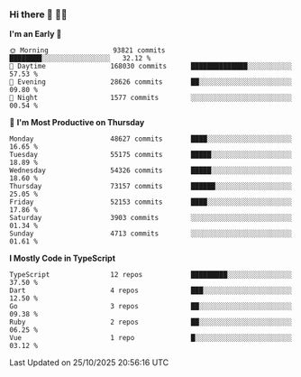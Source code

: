 ### Hi there 👋 🧑‍💻



<!--START_SECTION:waka-->
**I'm an Early 🐤** 

```text
🌞 Morning                93821 commits       ████████░░░░░░░░░░░░░░░░░   32.12 % 
🌆 Daytime                168030 commits      ██████████████░░░░░░░░░░░   57.53 % 
🌃 Evening                28626 commits       ██░░░░░░░░░░░░░░░░░░░░░░░   09.80 % 
🌙 Night                  1577 commits        ░░░░░░░░░░░░░░░░░░░░░░░░░   00.54 % 
```
📅 **I'm Most Productive on Thursday** 

```text
Monday                   48627 commits       ████░░░░░░░░░░░░░░░░░░░░░   16.65 % 
Tuesday                  55175 commits       █████░░░░░░░░░░░░░░░░░░░░   18.89 % 
Wednesday                54326 commits       █████░░░░░░░░░░░░░░░░░░░░   18.60 % 
Thursday                 73157 commits       ██████░░░░░░░░░░░░░░░░░░░   25.05 % 
Friday                   52153 commits       ████░░░░░░░░░░░░░░░░░░░░░   17.86 % 
Saturday                 3903 commits        ░░░░░░░░░░░░░░░░░░░░░░░░░   01.34 % 
Sunday                   4713 commits        ░░░░░░░░░░░░░░░░░░░░░░░░░   01.61 % 
```


**I Mostly Code in TypeScript** 

```text
TypeScript               12 repos            █████████░░░░░░░░░░░░░░░░   37.50 % 
Dart                     4 repos             ███░░░░░░░░░░░░░░░░░░░░░░   12.50 % 
Go                       3 repos             ██░░░░░░░░░░░░░░░░░░░░░░░   09.38 % 
Ruby                     2 repos             ██░░░░░░░░░░░░░░░░░░░░░░░   06.25 % 
Vue                      1 repo              █░░░░░░░░░░░░░░░░░░░░░░░░   03.12 % 
```




 Last Updated on 25/10/2025 20:56:16 UTC
<!--END_SECTION:waka-->


